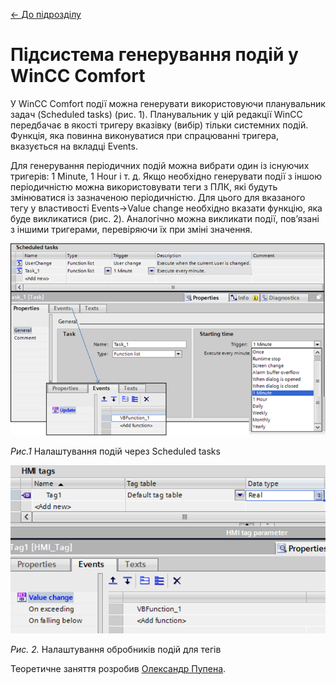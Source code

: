 [<- До підрозділу](README.md)

# Підсистема генерування подій у WinCC Comfort

У WinCC Comfort події можна генерувати використовуючи планувальник задач (Scheduled tasks) (рис. 1). Планувальник у цій редакції WinCC передбачає в якості тригеру вказівку (вибір) тільки системних подій. Функція, яка повинна виконуватися при спрацюванні тригера, вказується на вкладці Events.

Для генерування періодичних подій можна вибрати один із існуючих тригерів: 1 Minute, 1 Hour і т. д. Якщо необхідно генерувати події з іншою періодичністю можна використовувати теги з ПЛК, які будуть змінюватися із зазначеною періодичністю. Для цього для вказаного тегу у властивості Events->Value change необхідно вказати функцію, яка буде викликатися (рис. 2). Аналогічно можна викликати події, пов’язані з іншими тригерами, перевіряючи їх при зміні значення. 

<a href="media8/8_8.png" target="_blank"><img src="media/8_8.png"/></a> 

*Рис.1* Налаштування подій через Scheduled tasks 

<a href="media8/8_9.png" target="_blank"><img src="media/8_9.png"/></a> 

*Рис. 2.* Налаштування обробників подій для тегів 

Теоретичне заняття розробив [Олександр Пупена](https://github.com/pupenasan). 